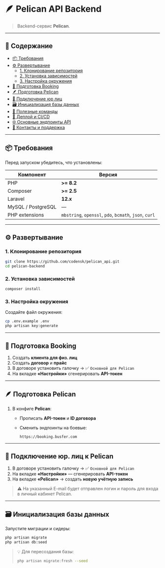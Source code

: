 # 🪶 Pelican API Backend

> Backend-сервис **Pelican**.  

---

## 📑 Содержание

- [📦 Требования](#-требования)
- [⚙️ Развертывание](#️-развертывание)
    - [1. Клонирование репозитория](#1-клонирование-репозитория)
    - [2. Установка зависимостей](#2-установка-зависимостей)
    - [3. Настройка окружения](#3-настройка-окружения)
- [🧩 Подготовка Booking](#-подготовка-booking)
- [🪶 Подготовка Pelican](#-подготовка-pelican)
- [🏢 Подключение юр лиц](#-подключение-юр-лиц)
- [🗃️ Инициализация базы данных](#️-инициализация-базы-данных)
- [🧠 Полезные команды](#-полезные-команды)
- [🚀 Деплой и CI/CD](#-деплой-и-cicd)
- [🌐 Основные эндпоинты API](#-основные-эндпоинты-api)
- [🧾 Контакты и поддержка](#-контакты-и-поддержка)

---

## 📦 Требования

Перед запуском убедитесь, что установлены:

| Компонент | Версия |
|------------|---------|
| PHP | **>= 8.2** |
| Composer | **>= 2.5** |
| Laravel | **12.x** |
| MySQL / PostgreSQL | — |
| PHP extensions | `mbstring`, `openssl`, `pdo`, `bcmath`, `json`, `curl` |

---

## ⚙️ Развертывание

### 1. Клонирование репозитория

```bash
git clone https://github.com/codensk/pelican_api.git
cd pelican-backend
```

### 2. Установка зависимостей

```bash
composer install
```

### 3. Настройка окружения

Создайте файл окружения:

```bash
cp .env.example .env
php artisan key:generate
```

---

## 🧩 Подготовка Booking

1. Создать **клиента для физ. лиц**
2. Создать **договор** и **прайс**
3. В договоре установить галочку → ✅ `Основной для Pelican`
4. На вкладке **«Настройки»** сгенерировать **API-токен**

---

## 🪶 Подготовка Pelican

1. В конфиге **Pelican**:
    - Прописать **API-токен** и **ID договора**
    - Сменить эндпоинты на боевые:

      ```
      https://booking.busfer.com
      ```

---

## 🏢 Подключение юр. лиц к Pelican

1. В договоре установить галочку → ✅ `Основной для Pelican`
2. На вкладке **«Настройки»** — сгенерировать **API-токен**
3. На вкладке **«Pelican»** → создать **новую учётную запись**

> ⚠️ На указанный E-mail будет отправлен логин и пароль для входа в личный кабинет Pelican.

---

## 🗃️ Инициализация базы данных

Запустите миграции и сидеры:

```bash
php artisan migrate
php artisan db:seed
```

> 💡 Для пересоздания базы:
> ```bash
> php artisan migrate:fresh --seed
> ```
